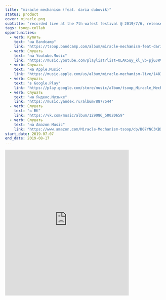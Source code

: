 ```yaml
---
title: "miracle mechanism (feat. daria dubovik)"
status: product
cover: miracle.png
subtitle: "recorded live at the 7th wafest festival @ 2019/7/6, released @ 2019/7/17"
tags: tsoop-collab
opportunities:
  - verb: Купить
    text: "на Bandcamp"
    link: "https://tsoop.bandcamp.com/album/miracle-mechanism-feat-daria-dubovik-live-wafest19"
  - verb: Слушать
    text: "на Youtube.Music"
    link: "https://music.youtube.com/playlist?list=OLAK5uy_kl_vb-pjGJRV3v5fBA1ZtbvERuit87vsk"
  - verb: Слушать
    text: "на Apple.Music"
    link: "https://music.apple.com/us/album/miracle-mechanism-live/1483671339"
  - verb: Слушать
    text: "в Google.Play"
    link: "https://play.google.com/store/music/album/tsoop_Miracle_Mechanism?id=Bgdcsjlo2ey3xoi22qsjbkmrhlq&tid=song-T2vkgbvjbgrviwcybnhn4ft25zi"
  - verb: Слушать
    text: "на Яндекс.Музыке"
    link: "https://music.yandex.ru/album/8877544"
  - verb: Слушать
    text: "в ВК"
    link: "https://vk.com/music/album/129086_50020659"
  - verb: Слушать
    text: "на Amazon Music"
    link: "https://www.amazon.com/Miracle-Mechanism-tsoop/dp/B07YNC3KBX/ref=sr_1_1?keywords=tsoop&qid=1577706006&s=dmusic&sr=1-1"
start_date: 2019-07-07
end_date: 2019-08-17
---
```


<iframe style="border: 0; width: 400px; height: 472px;" src="https://bandcamp.com/EmbeddedPlayer/album=3719716987/size=large/bgcol=ffffff/linkcol=0687f5/artwork=small/transparent=true/" seamless><a href="http://tsoop.bandcamp.com/album/miracle-mechanism-feat-daria-dubovik-live-wafest19">miracle mechanism (feat. daria dubovik) live @ wafest&#39;19 by tsoop</a></iframe>
